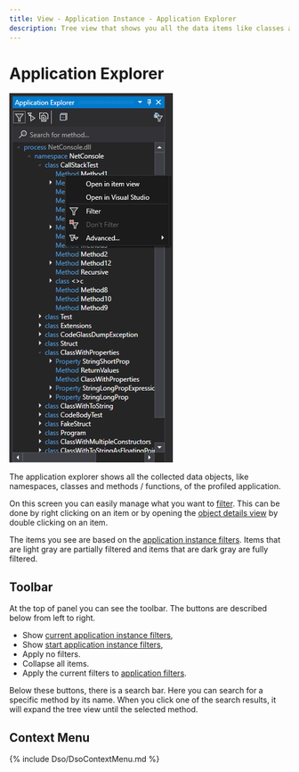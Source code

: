 ```yaml
---
title: View - Application Instance - Application Explorer
description: Tree view that shows you all the data items like classes and methods.
---
```

# Application Explorer
![assets/img/ApplicationInstanceWindow/AppInstanceApplicationExplorerContextMenu.png](../../../assets/img/ApplicationInstanceWindow/AppInstanceApplicationExplorerContextMenu.png)

The application explorer shows all the collected data objects, like namespaces, classes and methods / functions, of the profiled application.

On this screen you can easily manage what you want to [filter](../../features/ProfilingDataFiltering.md). This can be done by right clicking on an item or by opening the [object details view](ObjectDetailsView.md) by double clicking on an item.

The items you see are based on the [application instance filters](../../features/ProfilingDataFiltering.md#application-instance-filters). Items that are light gray are partially filtered and items that are dark gray are fully filtered.

## Toolbar
At the top of panel you can see the toolbar. The buttons are described below from left to right.
- Show [current application instance filters](../../features/ProfilingDataFiltering.md#application-instance-filters),
- Show [start application instance filters](../../features/ProfilingDataFiltering.md#application-instance-start-filters),
- Apply no filters.
- Collapse all items.
- Apply the current filters to [application filters](../../features/ProfilingDataFiltering.md#application-filters).

Below these buttons, there is a search bar. Here you can search for a specific method by its name. When you click one of the search results, it will expand the tree view until the selected method.


## Context Menu
{% include Dso/DsoContextMenu.md  %}

<!-- # Application Breadcrumbs
- [Application Instance Window](../ApplicationInstanceDockWindow.md) / [View Menu](../ApplicationInstanceDockWindow/MenuBar.md#view-menu) /  -->
